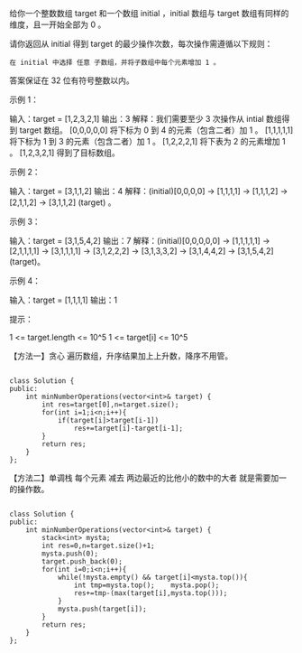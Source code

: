 

给你一个整数数组 target 和一个数组 initial ，initial 数组与 target  数组有同样的维度，且一开始全部为 0 。

请你返回从 initial 得到  target 的最少操作次数，每次操作需遵循以下规则：

    在 initial 中选择 任意 子数组，并将子数组中每个元素增加 1 。

答案保证在 32 位有符号整数以内。

 

示例 1：

输入：target = [1,2,3,2,1]
输出：3
解释：我们需要至少 3 次操作从 intial 数组得到 target 数组。
[0,0,0,0,0] 将下标为 0 到 4 的元素（包含二者）加 1 。
[1,1,1,1,1] 将下标为 1 到 3 的元素（包含二者）加 1 。
[1,2,2,2,1] 将下表为 2 的元素增加 1 。
[1,2,3,2,1] 得到了目标数组。

示例 2：

输入：target = [3,1,1,2]
输出：4
解释：(initial)[0,0,0,0] -> [1,1,1,1] -> [1,1,1,2] -> [2,1,1,2] -> [3,1,1,2] (target) 。

示例 3：

输入：target = [3,1,5,4,2]
输出：7
解释：(initial)[0,0,0,0,0] -> [1,1,1,1,1] -> [2,1,1,1,1] -> [3,1,1,1,1] 
                                  -> [3,1,2,2,2] -> [3,1,3,3,2] -> [3,1,4,4,2] -> [3,1,5,4,2] (target)。

示例 4：

输入：target = [1,1,1,1]
输出：1

 

提示：

   1 <= target.length <= 10^5
   1 <= target[i] <= 10^5

【方法一】贪心
遍历数组，升序结果加上上升数，降序不用管。
```

class Solution {
public:
    int minNumberOperations(vector<int>& target) {
		int res=target[0],n=target.size();
		for(int i=1;i<n;i++){
			if(target[i]>target[i-1])
				res+=target[i]-target[i-1];
		}
		return res;
    }
};

```
【方法二】单调栈
每个元素 减去 两边最近的比他小的数中的大者 就是需要加一的操作数。

```

class Solution {
public:
    int minNumberOperations(vector<int>& target) {
		stack<int> mysta;
		int res=0,n=target.size()+1;
		mysta.push(0);
		target.push_back(0);
		for(int i=0;i<n;i++){
			while(!mysta.empty() && target[i]<mysta.top()){
				int tmp=mysta.top();	mysta.pop();
				res+=tmp-(max(target[i],mysta.top()));
			}
			mysta.push(target[i]);
		}
		return res;
    }
};

```